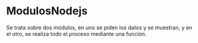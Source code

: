 # ModulosNodejs
Se trata sobre dos módulos, en uno se piden los datos y se muestran, y en el otro, se realiza todo el proceso mediante una función.
